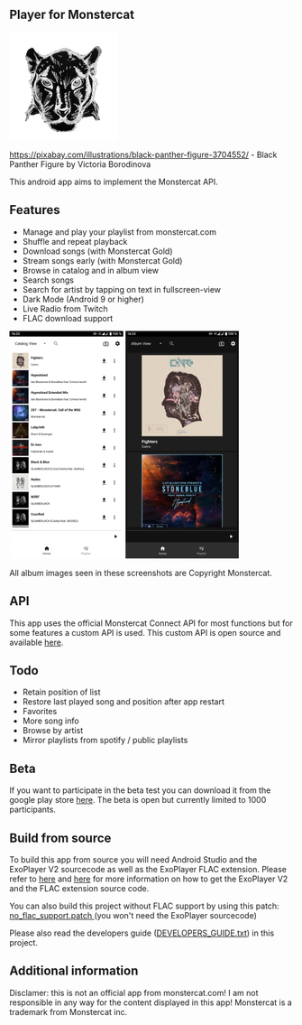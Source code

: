 ## Player for Monstercat

![Icon](https://raw.githubusercontent.com/lucaspape/catplayer/master/playstore_res/icon-round-full.png)

https://pixabay.com/illustrations/black-panther-figure-3704552/ - Black Panther Figure by Victoria Borodinova

This android app aims to implement the Monstercat API.

## Features

 - Manage and play your playlist from monstercat.com
 - Shuffle and repeat playback
 - Download songs (with Monstercat Gold)
 - Stream songs early (with Monstercat Gold)
 - Browse in catalog and in album view
 - Search songs
 - Search for artist by tapping on text in fullscreen-view
 - Dark Mode (Android 9 or higher)
 - Live Radio from Twitch
 - FLAC download support

<img src="https://raw.githubusercontent.com/lucaspape/catplayer/master/playstore_res/screenshots/20200227/Screenshot_20200227-163256_Catplayer.png" width="40%">  <img src="https://raw.githubusercontent.com/lucaspape/catplayer/master/playstore_res/screenshots/20200227/Screenshot_20200227-163207_Catplayer.png" width="40%">

All album images seen in these screenshots are Copyright Monstercat.

## API

This app uses the official Monstercat Connect API for most functions but for some features a custom API is used.
This custom API is open source and available [here](https://github.com/lucaspape/catplayer-helper-api.git).

## Todo

 - Retain position of list
 - Restore last played song and position after app restart
 - Favorites
 - More song info
 - Browse by artist
 - Mirror playlists from spotify / public playlists

## Beta

If you want to participate in the beta test you can download it from the google play store [here](https://play.google.com/apps/testing/de.lucaspape.monstercat "Test Android-App").
The beta is open but currently limited to 1000 participants.

## Build from source

To build this app from source you will need Android Studio and the ExoPlayer V2 sourcecode as well as the ExoPlayer FLAC extension. Please refer to [here](https://github.com/google/ExoPlayer/blob/release-v2/README.md) and [here](https://github.com/google/ExoPlayer/tree/release-v2/extensions/flac) for more information on how to get the ExoPlayer V2 and the FLAC extension source code. 

You can also build this project without FLAC support by using this patch: [no_flac_support.patch ](https://gist.github.com/lucaspape/6b9f537cb3e3b3c337bab5e09eb6ebff)(you won't need the ExoPlayer sourcecode)

Please also read the developers guide ([DEVELOPERS_GUIDE.txt](https://github.com/lucaspape/catplayer/blob/master/DEVELOPERS_GUIDE.txt)) in this project.

## Additional information
Disclamer: this is not an official app from monstercat.com!
I am not responsible in any way for the content displayed in this app!
Monstercat is a trademark from Monstercat inc.

